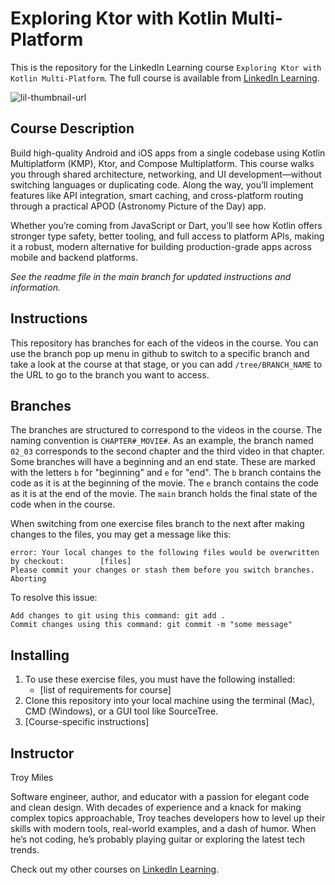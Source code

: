 # Exploring Ktor with Kotlin Multi-Platform
This is the repository for the LinkedIn Learning course `Exploring Ktor with Kotlin Multi-Platform`. The full course is available from [LinkedIn Learning][lil-course-url].

![lil-thumbnail-url]

## Course Description
Build high-quality Android and iOS apps from a single codebase using Kotlin Multiplatform (KMP), Ktor, and Compose Multiplatform. This course walks you through shared architecture, networking, and UI development—without switching languages or duplicating code. Along the way, you’ll implement features like API integration, smart caching, and cross-platform routing through a practical APOD (Astronomy Picture of the Day) app.

Whether you’re coming from JavaScript or Dart, you’ll see how Kotlin offers stronger type safety, better tooling, and full access to platform APIs, making it a robust, modern alternative for building production-grade apps across mobile and backend platforms.

_See the readme file in the main branch for updated instructions and information._
## Instructions
This repository has branches for each of the videos in the course. You can use the branch pop up menu in github to switch to a specific branch and take a look at the course at that stage, or you can add `/tree/BRANCH_NAME` to the URL to go to the branch you want to access.

## Branches
The branches are structured to correspond to the videos in the course. The naming convention is `CHAPTER#_MOVIE#`. As an example, the branch named `02_03` corresponds to the second chapter and the third video in that chapter. 
Some branches will have a beginning and an end state. These are marked with the letters `b` for "beginning" and `e` for "end". The `b` branch contains the code as it is at the beginning of the movie. The `e` branch contains the code as it is at the end of the movie. The `main` branch holds the final state of the code when in the course.

When switching from one exercise files branch to the next after making changes to the files, you may get a message like this:

    error: Your local changes to the following files would be overwritten by checkout:        [files]
    Please commit your changes or stash them before you switch branches.
    Aborting

To resolve this issue:
	
    Add changes to git using this command: git add .
	Commit changes using this command: git commit -m "some message"

## Installing
1. To use these exercise files, you must have the following installed:
	- [list of requirements for course]
2. Clone this repository into your local machine using the terminal (Mac), CMD (Windows), or a GUI tool like SourceTree.
3. [Course-specific instructions]

## Instructor

Troy Miles

Software engineer, author, and educator with a passion for elegant code and clean design. With decades of experience and a knack for making complex topics approachable, Troy teaches developers how to level up their skills with modern tools, real-world examples, and a dash of humor. When he’s not coding, he’s probably playing guitar or exploring the latest tech trends.


                            

Check out my other courses on [LinkedIn Learning](https://www.linkedin.com/learning/instructors/).


[0]: # (Replace these placeholder URLs with actual course URLs)

[lil-course-url]: https://www.linkedin.com/learning/
[lil-thumbnail-url]: https://media.licdn.com/dms/image/v2/D4E0DAQG0eDHsyOSqTA/learning-public-crop_675_1200/B4EZVdqqdwHUAY-/0/1741033220778?e=2147483647&v=beta&t=FxUDo6FA8W8CiFROwqfZKL_mzQhYx9loYLfjN-LNjgA

